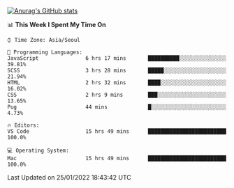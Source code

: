 
<!--
**BHyeonKim/BHyeonKim** is a ✨ _special_ ✨ repository because its `README.md` (this file) appears on your GitHub profile.

Here are some ideas to get you started:

- 🔭 I’m currently working on ...
- 🌱 I’m currently learning ...
- 👯 I’m looking to collaborate on ...
- 🤔 I’m looking for help with ...
- 💬 Ask me about ...
- 📫 How to reach me: ...
- 😄 Pronouns: ...
- ⚡ Fun fact: ...
-->
[![Anurag's GitHub stats](https://github-readme-stats.vercel.app/api?username=BHyeonKim&show_icons=true&theme=dark)
](https://github.com/anuraghazra/github-readme-stats)
<!--START_SECTION:waka-->
📊 **This Week I Spent My Time On** 

```text
⌚︎ Time Zone: Asia/Seoul

💬 Programming Languages: 
JavaScript               6 hrs 17 mins       ██████████░░░░░░░░░░░░░░░   39.81% 
SCSS                     3 hrs 28 mins       █████░░░░░░░░░░░░░░░░░░░░   21.94% 
HTML                     2 hrs 32 mins       ████░░░░░░░░░░░░░░░░░░░░░   16.02% 
CSS                      2 hrs 9 mins        ███░░░░░░░░░░░░░░░░░░░░░░   13.65% 
Pug                      44 mins             █░░░░░░░░░░░░░░░░░░░░░░░░   4.73%

🔥 Editors: 
VS Code                  15 hrs 49 mins      █████████████████████████   100.0%

💻 Operating System: 
Mac                      15 hrs 49 mins      █████████████████████████   100.0%

```


 Last Updated on 25/01/2022 18:43:42 UTC
<!--END_SECTION:waka-->

